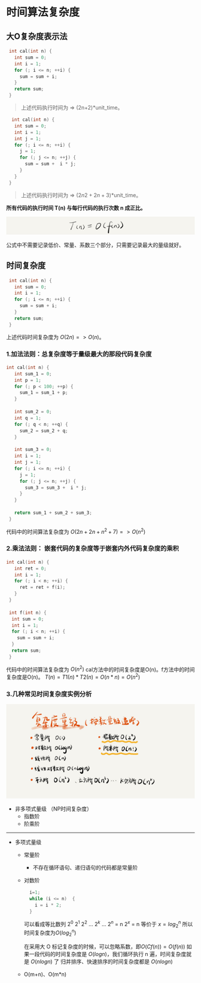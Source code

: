 # 时间算法复杂度

## 大O复杂度表示法

```C++
 int cal(int n) {
   int sum = 0;
   int i = 1;
   for (; i <= n; ++i) {
     sum = sum + i;
   }
   return sum;
 }
```

>上述代码执行时间为 => (2n+2)*unit_time。

```C++
  int cal(int n) {
   int sum = 0;
   int i = 1;
   int j = 1;
   for (; i <= n; ++i) {
     j = 1;
     for (; j <= n; ++j) {
       sum = sum +  i * j;
     }
   }
 }
```

>上述代码执行时间为 => $(2n2+2n+3)$*unit_time。

**所有代码的执行时间 T(n) 与每行代码的执行次数 n 成正比。**

![公式](./1.png "T(n) = O(f(n))")

公式中不需要记录低价、常量、系数三个部分，只需要记录最大的量级就好。

## 时间复杂度

```C++
 int cal(int n) {
   int sum = 0;
   int i = 1;
   for (; i <= n; ++i) {
     sum = sum + i;
   }
   return sum;
 }
```

上述代码时间复杂度为 $O(2n) => O(n)$。

### 1.加法法则：总复杂度等于量级最大的那段代码复杂度

```C++
int cal(int n) {
   int sum_1 = 0;
   int p = 1;
   for (; p < 100; ++p) {
     sum_1 = sum_1 + p;
   }
 
   int sum_2 = 0;
   int q = 1;
   for (; q < n; ++q) {
     sum_2 = sum_2 + q;
   }
 
   int sum_3 = 0;
   int i = 1;
   int j = 1;
   for (; i <= n; ++i) {
     j = 1; 
     for (; j <= n; ++j) {
       sum_3 = sum_3 +  i * j;
     }
   }
 
   return sum_1 + sum_2 + sum_3;
 }
```

代码中的时间算法复杂度为 $O(2n + 2n + n^2 + 7) => O(n^2)$

### 2.乘法法则： 嵌套代码的复杂度等于嵌套内外代码复杂度的乘积

```C++
int cal(int n) {
   int ret = 0; 
   int i = 1;
   for (; i < n; ++i) {
     ret = ret + f(i);
   } 
 } 
 
 int f(int n) {
  int sum = 0;
  int i = 1;
  for (; i < n; ++i) {
    sum = sum + i;
  } 
  return sum;
 }
```

代码中的时间算法复杂度为 $O(n^2)$
cal方法中的时间复杂度是O(n)。f方法中的时间复杂度是O(n)。
$T(n) = T1(n) * T2(n) = O(n*n) = O(n^2)$

### 3.几种常见时间复杂度实例分析

![复杂度量级](./2.jpg "复杂度量级")

* 非多项式量级 （NP时间复杂度）
  * 指数阶
  * 阶乘阶

***

* 多项式量级
  * 常量阶
    * 不存在循环语句、递归语句的代码都是常量阶
  * 对数阶

    ```C++
      i=1;
      while (i <= n)  {
        i = i * 2;
      }
    ```

    可以看成等比数列
    $2^0$ $2^1$ $2^2$ ... $2^k$ ... $2^n$ = n
    $2^x$ = n 等价于 $x=log_2^n$
    所以时间复杂度为$O(log_2^n)$

    在采用大 O 标记复杂度的时候，可以忽略系数，即$O(Cf(n)) = O(f(n))$
    如果一段代码的时间复杂度是 $O(logn)$，我们循环执行 n 遍，时间复杂度就是 $O(nlogn)$ 了
    归并排序、快速排序的时间复杂度都是 $O(nlogn)$

  * O(m+n)、O(m*n)
